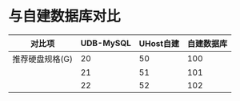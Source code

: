 # 与自建数据库对比

| 对比项   | UDB-MySQL | UHost自建  | 自建数据库 |
| --------- | -- | -- | --- |
| 推荐硬盘规格(G) | 20 | 50 | 100 |
|   | 21 | 51 | 101 |
|   | 22 | 52 | 102 |

